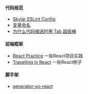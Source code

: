 #### 代码规范
* [Skylar ESLint Config](https://github.com/Roy9102/eslint-config-skylar)
* [变量命名](https://github.com/monkindey/awesome-name)
* [为什么代码缩进时用 Tab 超级棒](http://blog.jobbole.com/101839/)

#### 前端框架
* [React Practice](https://github.com/if12/react-better-practice) 一些React项目实践
* [Travelling in React](https://github.com/if12/react-travel) 一些React例子

#### 脚手架
* [generator-yo-react](https://github.com/if12/generator-yo-react)
